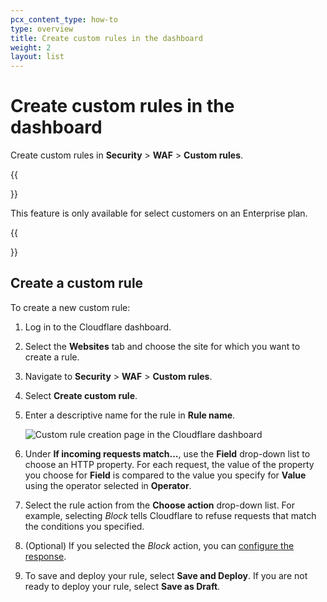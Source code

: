 ```yaml
---
pcx_content_type: how-to
type: overview
title: Create custom rules in the dashboard
weight: 2
layout: list
---
```


# Create custom rules in the dashboard

Create custom rules in **Security** > **WAF** > **Custom rules**.

{{<Aside type="note">}}

This feature is only available for select customers on an Enterprise plan.

{{</Aside>}}

## Create a custom rule

To create a new custom rule:

1. Log in to the Cloudflare dashboard.

2. Select the **Websites** tab and choose the site for which you want to create a rule.

3. Navigate to **Security** > **WAF** > **Custom rules**.

4. Select **Create custom rule**.

5. Enter a descriptive name for the rule in **Rule name**.

    ![Custom rule creation page in the Cloudflare dashboard](/waf/static/custom-rules/firewall-custom-rule-create.png)

6. Under **If incoming requests match...**, use the **Field** drop-down list to choose an HTTP property. For each request, the value of the property you choose for **Field** is compared to the value you specify for **Value** using the operator selected in **Operator**.

7. Select the rule action from the **Choose action** drop-down list. For example, selecting _Block_ tells Cloudflare to refuse requests that match the conditions you specified.

8. (Optional) If you selected the _Block_ action, you can [configure the response](/waf/reference/response-blocked-requests/).

9. To save and deploy your rule, select **Save and Deploy**. If you are not ready to deploy your rule, select **Save as Draft**.
